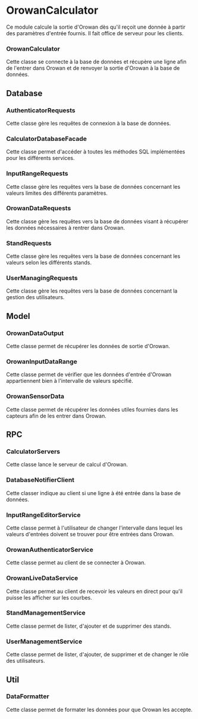 # OrowanCalculator

Ce module calcule la sortie d'Orowan dès qu'il reçoit une donnée à partir des paramètres d'entrée fournis. Il fait office de serveur pour les clients.

### OrowanCalculator
Cette classe se connecte à la base de données et récupère une ligne afin de l'entrer dans Orowan et de renvoyer la sortie d'Orowan à la base de données.

## Database

### AuthenticatorRequests
Cette classe gère les requêtes de connexion à la base de données.
### CalculatorDatabaseFacade
Cette classe permet d'accéder à toutes les méthodes SQL implémentées pour les différents services.
### InputRangeRequests
Cette classe gère les requêtes vers la base de données concernant les valeurs limites des différents paramètres.
### OrowanDataRequests
Cette classe gère les requêtes vers la base de données visant à récupérer les données nécessaires à rentrer dans Orowan.
### StandRequests
Cette classe gère les requêtes vers la base de données concernant les valeurs selon les différents stands.
### UserManagingRequests
Cette classe gère les requêtes vers la base de données concernant la gestion des utilisateurs.

## Model
### OrowanDataOutput
Cette classe permet de récupérer les données de sortie d'Orowan.
### OrowanInputDataRange
Cette classe permet de vérifier que les données d'entrée d'Orowan appartiennent bien à l'intervalle de valeurs spécifié.
### OrowanSensorData
Cette classe permet de récupérer les données utiles fournies dans les capteurs afin de les entrer dans Orowan.

## RPC

### CalculatorServers
Cette classe lance le serveur de calcul d'Orowan.
### DatabaseNotifierClient
Cette classer indique au client si une ligne à été entrée dans la base de données.
### InputRangeEditorService
Cette classe permet à l'utilisateur de changer l'intervalle dans lequel les valeurs d'entrées doivent se trouver pour être entrées dans Orowan.
### OrowanAuthenticatorService
Cette classe permet au client de se connecter à Orowan.
### OrowanLiveDataService
Cette classe permet au client de recevoir les valeurs en direct pour qu'il puisse les afficher sur les courbes.
### StandManagementService
Cette classe permet de lister, d'ajouter et de supprimer des stands.
### UserManagementService
Cette classe permet de lister, d'ajouter, de supprimer et de changer le rôle des utilisateurs.
## Util
### DataFormatter
Cette classe permet de formater les données pour que Orowan les accepte.
